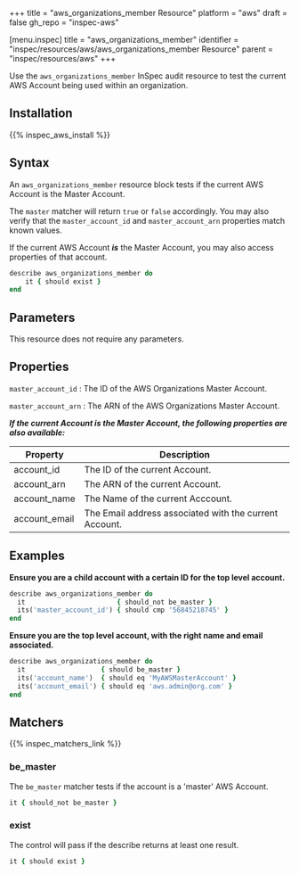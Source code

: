 +++
title = "aws_organizations_member Resource"
platform = "aws"
draft = false
gh_repo = "inspec-aws"

[menu.inspec]
title = "aws_organizations_member"
identifier = "inspec/resources/aws/aws_organizations_member Resource"
parent = "inspec/resources/aws"
+++

Use the `aws_organizations_member` InSpec audit resource to test the current AWS Account being used within an organization.

## Installation

{{% inspec_aws_install %}}

## Syntax

An `aws_organizations_member` resource block tests if the current AWS Account is the Master Account.

The `master` matcher will return `true` or `false` accordingly.
You may also verify that the `master_account_id` and `master_account_arn` properties match known values.

If the current AWS Account _**is**_ the Master Account, you may also access properties of that account.

```ruby
describe aws_organizations_member do
    it { should exist }
end
```

## Parameters

This resource does not require any parameters.

## Properties

`master_account_id`
: The ID of the AWS Organizations Master Account.

`master_account_arn`
: The ARN of the AWS Organizations Master Account.

_**If the current Account is the Master Account, the following properties are also available:**_

|Property             | Description|
| ---                 | --- |
|account_id          | The ID of the current Account. |
|account_arn         | The ARN of the current Account.  |
|account_name        | The Name of the current Acccount. |
|account_email       | The Email address associated with the current Account.  |

## Examples

**Ensure you are a child account with a certain ID for the top level account.**

```ruby
describe aws_organizations_member do
  it                       { should_not be_master }
  its('master_account_id') { should cmp '56845218745' }
end
```

**Ensure you are the top level account, with the right name and email associated.**

```ruby
describe aws_organizations_member do
  it                   { should be_master }
  its('account_name')  { should eq 'MyAWSMasterAccount' }
  its('account_email') { should eq 'aws.admin@org.com' }
end
```

## Matchers

{{% inspec_matchers_link %}}

### be_master

The `be_master` matcher tests if the account is a 'master' AWS Account.

```ruby
it { should_not be_master }
```

### exist

The control will pass if the describe returns at least one result.

```ruby
it { should exist }
```